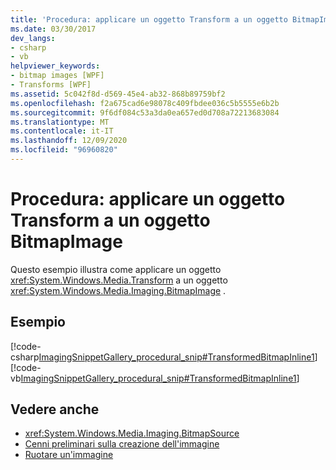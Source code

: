 ```yaml
---
title: 'Procedura: applicare un oggetto Transform a un oggetto BitmapImage'
ms.date: 03/30/2017
dev_langs:
- csharp
- vb
helpviewer_keywords:
- bitmap images [WPF]
- Transforms [WPF]
ms.assetid: 5c042f8d-d569-45e4-ab32-868b89759bf2
ms.openlocfilehash: f2a675cad6e98078c409fbdee036c5b5555e6b2b
ms.sourcegitcommit: 9f6df084c53a3da0ea657ed0d708a72213683084
ms.translationtype: MT
ms.contentlocale: it-IT
ms.lasthandoff: 12/09/2020
ms.locfileid: "96960820"
---
```

# <a name="how-to-apply-a-transform-to-a-bitmapimage"></a>Procedura: applicare un oggetto Transform a un oggetto BitmapImage
Questo esempio illustra come applicare un oggetto <xref:System.Windows.Media.Transform> a un oggetto <xref:System.Windows.Media.Imaging.BitmapImage> .  
  
## <a name="example"></a>Esempio  
 [!code-csharp[ImagingSnippetGallery_procedural_snip#TransformedBitmapInline1](~/samples/snippets/csharp/VS_Snippets_Wpf/ImagingSnippetGallery_procedural_snip/CSharp/TransformedBitmapExample.cs#transformedbitmapinline1)]
 [!code-vb[ImagingSnippetGallery_procedural_snip#TransformedBitmapInline1](~/samples/snippets/visualbasic/VS_Snippets_Wpf/ImagingSnippetGallery_procedural_snip/VB/TransformedBitmapExample.vb#transformedbitmapinline1)]  
  
## <a name="see-also"></a>Vedere anche

- <xref:System.Windows.Media.Imaging.BitmapSource>
- [Cenni preliminari sulla creazione dell'immagine](imaging-overview.md)
- [Ruotare un'immagine](../controls/how-to-rotate-an-image.md)
